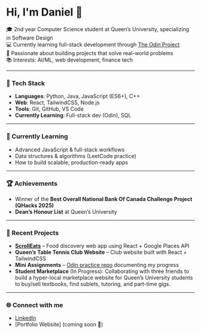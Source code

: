 # Hi, I'm Daniel 👋  

🎓 2nd year Computer Science student at Queen’s University, specializing in Software Design  
💻 Currently learning full-stack development through [The Odin Project](https://www.theodinproject.com/)  
🚀 Passionate about building projects that solve real-world problems  
📚 Interests: AI/ML, web development, finance tech  

---

### 🔨 Tech Stack
- **Languages**: Python, Java, JavaScript (ES6+), C++  
- **Web**: React, TailwindCSS, Node.js  
- **Tools**: Git, GitHub, VS Code  
- **Currently Learning**: Full-stack dev (Odin), SQL  

---

### 🌱 Currently Learning
- Advanced JavaScript & full-stack workflows
- Data structures & algorithms (LeetCode practice)
- How to build scalable, production-ready apps

---

### 🏆 Achievements
- Winner of the **Best Overall National Bank Of Canada Challenge Project (QHacks 2025)**
- **Dean’s Honour List** at Queen’s University

---

### 📌 Recent Projects
- **[ScrollEats](https://github.com/juswamacbook/SPURHACKS-2025-SCROLLEATS)** – Food discovery web app using React + Google Places API  
- **Queen’s Table Tennis Club Website** – Club website built with React + TailwindCSS  
- **Mini Assignments** – [Odin practice repo](https://github.com/YOURUSERNAME/odin-practice) documenting my progress  
- **Student Marketplace** (In Progress): Collaborating with three friends to build a hyper-local marketplace website for Queen’s University students to buy/sell textbooks, find sublets, tutoring, and part-time gigs.
---

### 🌐 Connect with me
- [LinkedIn](https://www.linkedin.com/in/daniel-yu-88b520343/)  
- [Portfolio Website] (coming soon 🚧)  
